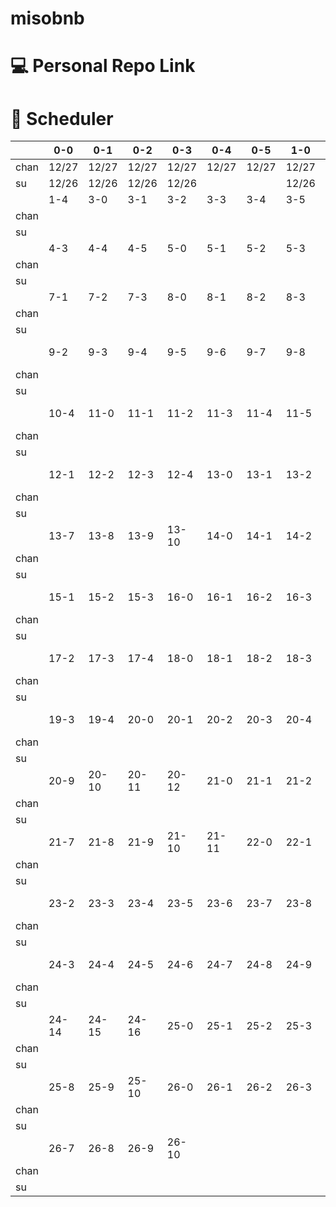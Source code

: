 # misobnb

# 💻 Personal Repo Link

# 📖 Scheduler
||0-0|0-1|0-2|0-3|0-4|0-5|1-0|1-1|1-2|1-3|
|---|--|--|--|--|--|--|--|--|--|--|
|chan|12/27|12/27|12/27|12/27|12/27|12/27|12/27|12/27|||||||
|su|12/26|12/26|12/26|12/26|||12/26|||||||||
||1-4|3-0|3-1|3-2|3-3|3-4|3-5|3-6|4-0|4-1|4-2|
|chan|
|su|
||4-3|4-4|4-5|5-0|5-1|5-2|5-3|6-0|6-1|6-2|7-0|
|chan|
|su|
||7-1|7-2|7-3|8-0|8-1|8-2|8-3|8-4|8-5|8-6|8-7|8-8|9-0|9-1|
|chan|
|su|
||9-2|9-3|9-4|9-5|9-6|9-7|9-8|10-0|10-1|10-2|10-3|
|chan|
|su|
||10-4|11-0|11-1|11-2|11-3|11-4|11-5|11-6|11-7|11-8|12-0|
|chan|
|su|
||12-1|12-2|12-3|12-4|13-0|13-1|13-2|13-3|13-4|13-5|13-6|
|chan|
|su|
||13-7|13-8|13-9|13-10|14-0|14-1|14-2|14-3|14-4|14-5|15-0|
|chan|
|su|
||15-1|15-2|15-3|16-0|16-1|16-2|16-3|16-4|17-0|17-1|
|chan|
|su|
||17-2|17-3|17-4|18-0|18-1|18-2|18-3|19-0|19-1|19-2|
|chan|
|su|
||19-3|19-4|20-0|20-1|20-2|20-3|20-4|20-5|20-6|20-7|20-8|
|chan|
|su|
||20-9|20-10|20-11|20-12|21-0|21-1|21-2|21-3|21-4|21-5|21-6|
|chan|
|su|
||21-7|21-8|21-9|21-10|21-11|22-0|22-1|22-2|22-3|23-0|23-1|
|chan|
|su|
||23-2|23-3|23-4|23-5|23-6|23-7|23-8|23-9|24-0|24-1|24-2|
|chan|
|su|
||24-3|24-4|24-5|24-6|24-7|24-8|24-9|24-10|24-11|24-12|24-13|
|chan|
|su|
||24-14|24-15|24-16|25-0|25-1|25-2|25-3|25-4|25-5|25-6|25-7|
|chan|
|su|
||25-8|25-9|25-10|26-0|26-1|26-2|26-3|26-4|26-5|26-6|
|chan|
|su|
||26-7|26-8|26-9|26-10|
|chan|
|su|
